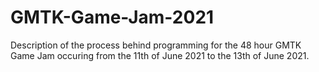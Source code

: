 # GMTK-Game-Jam-2021
Description of the process behind programming for the 48 hour GMTK Game Jam occuring from the 11th of June 2021 to the 13th of June 2021.
